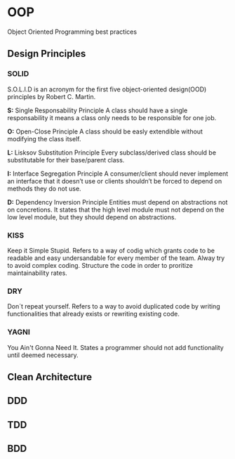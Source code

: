 # OOP

Object Oriented Programming best practices

## Design Principles

### SOLID

S.O.L.I.D is an acronym for the first five object-oriented design(OOD) principles by Robert C. Martin.

**S:** Single Responsability Principle
A class should have a single responsability it means a class only needs to be responsible for one job.

**O:** Open-Close Principle
A class should be easly extendible without modifying the class itself.

**L:** Lisksov Substitution Principle
Every subclass/derived class should be substitutable for their base/parent class.

**I:** Interface Segregation Principle
A consumer/client should never implement an interface that it doesn’t use or clients shouldn’t be forced to depend on methods they do not use.

**D:** Dependency Inversion Principle
Entities must depend on abstractions not on concretions. It states that the high level module must not depend on the low level module, but they should depend on abstractions.

### KISS

Keep it Simple Stupid. Refers to a way of codig which grants code to be readable and easy undersandable for every member of the team. Alway try to avoid complex coding. Structure the code in order to proritize maintainability rates.

### DRY

Don´t repeat yourself. Refers to a way to avoid duplicated code by writing functionalities that already exists or rewriting existing code.

### YAGNI

You Ain't Gonna Need It. States a programmer should not add functionality until deemed necessary.

## Clean Architecture

## DDD

## TDD

## BDD
